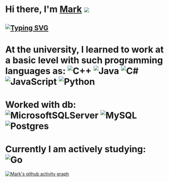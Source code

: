 # Hi there, I'm [Mark](https://github.com/Mark-Grigorev) ![](https://github.com/blackcater/blackcater/raw/main/images/Hi.gif) 

## [![Typing SVG](https://readme-typing-svg.herokuapp.com?color=%2336BCF7&lines=I+love+programming)](https://git.io/typing-svg)

# At the university, I learned to work at a basic level with such programming languages ​​as: ![C++](https://img.shields.io/badge/c++-%2300599C.svg?style=for-the-badge&logo=c%2B%2B&logoColor=white) ![Java](https://img.shields.io/badge/java-%23ED8B00.svg?style=for-the-badge&logo=openjdk&logoColor=white) ![C#](https://img.shields.io/badge/c%23-%23239120.svg?style=for-the-badge&logo=c-sharp&logoColor=white) ![JavaScript](https://img.shields.io/badge/javascript-%23323330.svg?style=for-the-badge&logo=javascript&logoColor=%23F7DF1E) ![Python](https://img.shields.io/badge/python-3670A0?style=for-the-badge&logo=python&logoColor=ffdd54)

# Worked with db: ![MicrosoftSQLServer](https://img.shields.io/badge/Microsoft%20SQL%20Server-CC2927?style=for-the-badge&logo=microsoft%20sql%20server&logoColor=white) ![MySQL](https://img.shields.io/badge/mysql-%2300f.svg?style=for-the-badge&logo=mysql&logoColor=white) ![Postgres](https://img.shields.io/badge/postgres-%23316192.svg?style=for-the-badge&logo=postgresql&logoColor=white)

# Currently I am actively studying: ![Go](https://img.shields.io/badge/go-%2300ADD8.svg?style=for-the-badge&logo=go&logoColor=white)

[![Mark's github activity graph](https://github-readme-activity-graph.vercel.app/graph?username=Mark-Grigorev&theme=chartreuse-dark)](https://github.com/ashutosh00710/github-readme-activity-graph)
<!--
**Mark-Grigorev/Mark-Grigorev** is a ✨ _special_ ✨ repository because its `README.md` (this file) appears on your GitHub profile.

Here are some ideas to get you started:

- 🔭 I’m currently working on ...
- 🌱 I’m currently learning ...
- 👯 I’m looking to collaborate on ...
- 🤔 I’m looking for help with ...
- 💬 Ask me about ...
- 📫 How to reach me: ...
- 😄 Pronouns: ...
- ⚡ Fun fact: ...
-->
